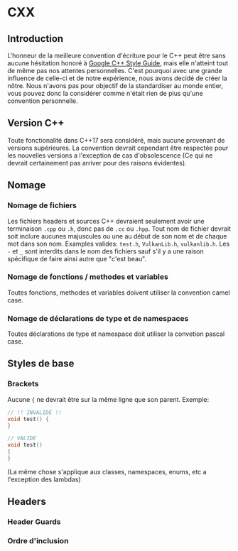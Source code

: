 # CXX

## Introduction

   L'honneur de la meilleure convention d'écriture pour le C++ peut être sans aucune hésitation honoré à <a href="https://google.github.io/styleguide/cppguide.html#General_Naming_Rules">Google C++ Style Guide</a>, mais elle n'atteint tout de même pas nos attentes personnelles. C'est pourquoi avec une grande influence de celle-ci et de notre expérience, nous avons decidé de créer la nôtre. Nous n'avons pas pour objectif de la standardiser au monde entier, vous pouvez donc la considérer comme n'était rien de plus qu'une convention personnelle.
   
## Version C++

   Toute fonctionalité dans C++17 sera considéré, mais aucune provenant de versions supérieures. La convention devrait cependant être respectée pour les nouvelles versions a l'exception de cas d'obsolescence (Ce qui ne devrait certainement pas arriver pour des raisons évidentes).

## Nomage

### Nomage de fichiers

   Les fichiers headers et sources C++ devraient seulement avoir une terminaison `.cpp` ou `.h`, donc pas de `.cc` ou `.hpp`. Tout nom de fichier devrait soit inclure aucunes majuscules ou une au début de son nom et de chaque mot dans son nom. Examples valides: `test.h`, `VulkanLib.h`, `vulkanlib.h`. Les `-` et `_` sont interdits dans le nom des fichiers sauf s'il y a une raison spécifique de faire ainsi autre que "c'est beau".

### Nomage de fonctions / methodes et variables

Toutes fonctions, methodes et variables doivent utiliser la convention camel case.

### Nomage de déclarations de type et de namespaces 

Toutes déclarations de type et namespace doit utiliser la convetion pascal case.

## Styles de base

### Brackets

Aucune `{` ne devrait être sur la même ligne que son parent. Exemple:

```C++
// !! INVALIDE !!
void test() {
}

// VALIDE
void test()
{
}
```

(La même chose s'applique aux classes, namespaces, enums, etc a l'exception des lambdas)

## Headers

### Header Guards

### Ordre d'inclusion 
